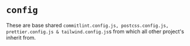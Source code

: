 # `config`

These are base shared `commitlint.config.js, postcss.config.js, prettier.config.js & tailwind.config.js`s from which all other project's inherit from.
